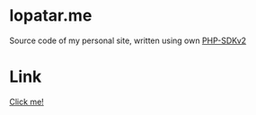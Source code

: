 # lopatar.me

Source code of my personal site, written using own [PHP-SDKv2](https://github.com/lopatar/PHP-SDKv2)

# Link
[Click me!](https://lopatar.me)